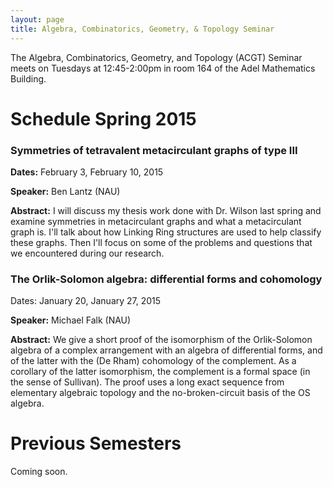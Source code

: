 ```yaml
---
layout: page
title: Algebra, Combinatorics, Geometry, & Topology Seminar
---
```


The Algebra, Combinatorics, Geometry, and Topology (ACGT) Seminar meets on Tuesdays at 12:45-2:00pm in room 164 of the Adel Mathematics Building.

# Schedule Spring 2015 #

### Symmetries of tetravalent metacirculant graphs of type III ###

**Dates:** February 3, February 10, 2015

**Speaker:** Ben Lantz (NAU)

**Abstract:** I will discuss my thesis work done with Dr. Wilson last spring and examine symmetries in metacirculant graphs and what a metacirculant graph is. I'll talk about how Linking Ring structures are used to help classify these graphs. Then I'll focus on some of the problems and questions that we encountered during our research.

### The Orlik-Solomon algebra: differential forms and cohomology ###

Dates: January 20, January 27, 2015

**Speaker:** Michael Falk (NAU)

**Abstract:** We give a short proof of the isomorphism of the Orlik-Solomon algebra of a complex arrangement with an algebra of differential forms, and of the latter with the (De Rham) cohomology of the complement. As a corollary of the latter isomorphism, the complement is a formal space (in the sense of Sullivan). The proof uses a long exact sequence from elementary algebraic topology and the no-broken-circuit basis of the OS algebra.

# Previous Semesters ##

Coming soon.
